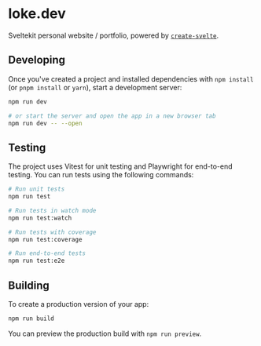 # loke.dev

Sveltekit personal website / portfolio, powered by [`create-svelte`](https://github.com/sveltejs/kit/tree/master/packages/create-svelte).

## Developing

Once you've created a project and installed dependencies with `npm install` (or `pnpm install` or `yarn`), start a development server:

```bash
npm run dev

# or start the server and open the app in a new browser tab
npm run dev -- --open
```

## Testing

The project uses Vitest for unit testing and Playwright for end-to-end testing. You can run tests using the following commands:

```bash
# Run unit tests
npm run test

# Run tests in watch mode
npm run test:watch

# Run tests with coverage
npm run test:coverage

# Run end-to-end tests
npm run test:e2e
```

## Building

To create a production version of your app:

```bash
npm run build
```

You can preview the production build with `npm run preview`.
